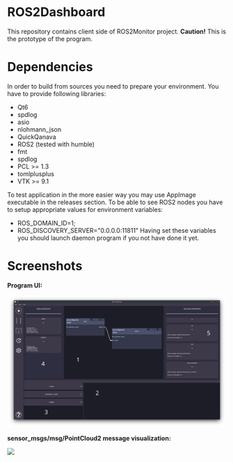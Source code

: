 # ROS2Dashboard

This repository contains client side of ROS2Monitor project. 
**Caution!** This is the prototype of the program. 

# Dependencies

In order to build from sources you need to prepare your environment. You have to provide following libraries:

- Qt6
- spdlog
- asio
- nlohmann_json
- QuickQanava
- ROS2 (tested with humble)
- fmt
- spdlog
- PCL >= 1.3
- tomlplusplus
- VTK >= 9.1

To test application in the more easier way you may use AppImage executable in the releases section. 
To be able to see ROS2 nodes you have to setup appropriate values for environment variables:
- ROS_DOMAIN_ID=1;
- ROS_DISCOVERY_SERVER="0.0.0.0:11811"
Having set these variables you should launch daemon program if you not have done it yet.

# Screenshots
**Program UI:**

![](./res/screenshots/client_ui3.png)

**sensor_msgs/msg/PointCloud2 message visualization:**

![](./res/screenshots/Video_demo.gif)